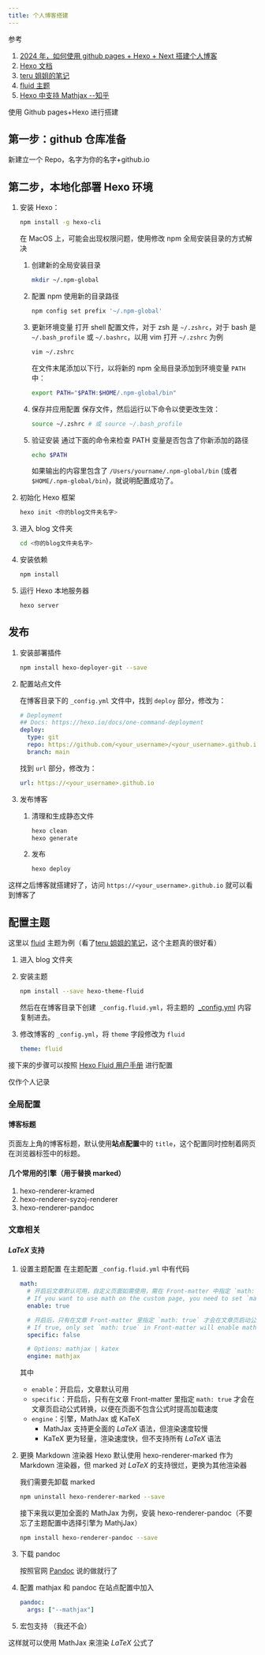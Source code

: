 ```yaml
---
title: 个人博客搭建
---
```


参考

1. [2024 年，如何使用 github pages + Hexo + Next 搭建个人博客](https://mini-pi.github.io/2024/02/28/how-to-make-blog-wedsite/)
2. [Hexo 文档](https://hexo.io/zh-cn/docs/)
3. [teru 姐姐的笔记](https://teruteru.space/)
4. [fluid 主题](https://github.com/dcldyhb/dcldyhb.github.io)
5. [Hexo 中支持 Mathjax --知乎](https://zhuanlan.zhihu.com/p/405554589)

使用 Github pages+Hexo 进行搭建

## 第一步：github 仓库准备

新建立一个 Repo，名字为你的名字+github.io

## 第二步，本地化部署 Hexo 环境

1. 安装 Hexo：

   ```bash
   npm install -g hexo-cli
   ```

   在 MacOS 上，可能会出现权限问题，使用修改 npm 全局安装目录的方式解决

   1. 创建新的全局安装目录

      ```bash
      mkdir ~/.npm-global
      ```

   2. 配置 npm 使用新的目录路径

      ```bash
      npm config set prefix '~/.npm-global'
      ```

   3. 更新环境变量
      打开 shell 配置文件，对于 zsh 是 `~/.zshrc`，对于 bash 是 `~/.bash_profile` 或 `~/.bashrc`，以用 vim 打开 `~/.zshrc` 为例

      ```bash
      vim ~/.zshrc
      ```

      在文件末尾添加以下行，以将新的 npm 全局目录添加到环境变量 `PATH` 中：

      ```bash
      export PATH="$PATH:$HOME/.npm-global/bin"
      ```

   4. 保存并应用配置
      保存文件，然后运行以下命令以使更改生效：

      ```bash
      source ~/.zshrc # 或 source ~/.bash_profile
      ```

   5. 验证安装
      通过下面的命令来检查 PATH 变量是否包含了你新添加的路径

      ```bash
      echo $PATH
      ```

      如果输出的内容里包含了 `/Users/yourname/.npm-global/bin` (或者 `$HOME/.npm-global/bin`)，就说明配置成功了。

2. 初始化 Hexo 框架

   ```bash
   hexo init <你的blog文件夹名字>
   ```

3. 进入 blog 文件夹

   ```bash
   cd <你的blog文件夹名字>
   ```

4. 安装依赖

   ```bash
   npm install
   ```

5. 运行 Hexo 本地服务器

   ```bash
   hexo server
   ```

## 发布

1. 安装部署插件

   ```bash
   npm install hexo-deployer-git --save
   ```

2. 配置站点文件

   在博客目录下的 `_config.yml` 文件中，找到 `deploy` 部分，修改为：

   ```yaml
   # Deployment
   ## Docs: https://hexo.io/docs/one-command-deployment
   deploy:
     type: git
     repo: https://github.com/<your_username>/<your_username>.github.io.git
     branch: main
   ```

   找到 `url` 部分，修改为：

   ```yaml
   url: https://<your_username>.github.io
   ```

3. 发布博客

   1. 清理和生成静态文件

      ```bash
      hexo clean
      hexo generate
      ```

   2. 发布

      ```bash
      hexo deploy
      ```

这样之后博客就搭建好了，访问 `https://<your_username>.github.io` 就可以看到博客了

## 配置主题

这里以 [fluid](https://github.com/fluid-dev/hexo-theme-fluid) 主题为例（看了[teru 姐姐的笔记](https://teruteru.space/)，这个主题真的很好看）

1. 进入 blog 文件夹
2. 安装主题

   ```bash
   npm install --save hexo-theme-fluid
   ```

   然后在在博客目录下创建  `_config.fluid.yml`，将主题的  [\_config.yml](https://github.com/fluid-dev/hexo-theme-fluid/blob/master/_config.yml) 内容复制进去。

3. 修改博客的 `_config.yml`，将 `theme` 字段修改为 `fluid`

   ```yaml
   theme: fluid
   ```

接下来的步骤可以按照 [Hexo Fluid 用户手册](https://hexo.fluid-dev.com/docs/guide) 进行配置

仅作个人记录

### 全局配置

#### 博客标题

页面左上角的博客标题，默认使用**站点配置**中的 `title`，这个配置同时控制着网页在浏览器标签中的标题。

#### 几个常用的引擎（用于替换 marked）

1. hexo-renderer-kramed
2. hexo-renderer-syzoj-renderer
3. hexo-renderer-pandoc

### 文章相关

#### $LaTeX$ 支持

1. 设置主题配置
   在主题配置 `_config.fluid.yml` 中有代码

   ```yml
   math:
     # 开启后文章默认可用，自定义页面如需使用，需在 Front-matter 中指定 `math: true`
     # If you want to use math on the custom page, you need to set `math: true` in Front-matter
     enable: true

     # 开启后，只有在文章 Front-matter 里指定 `math: true` 才会在文章页启动公式转换，以便在页面不包含公式时 提高加载速度
     # If true, only set `math: true` in Front-matter will enable math, to load faster when  the page does not contain math
     specific: false

     # Options: mathjax | katex
     engine: mathjax
   ```

   其中

   - `enable`：开启后，文章默认可用
   - `specific`：开启后，只有在文章 Front-matter 里指定 `math: true` 才会在文章页启动公式转换，以便在页面不包含公式时提高加载速度
   - `engine`：引擎，MathJax 或 KaTeX
     - MathJax 支持更全面的 $LaTeX$ 语法，但渲染速度较慢
     - KaTeX 更为轻量，渲染速度快，但不支持所有 $LaTeX$ 语法

2. 更换 Markdown 渲染器
   Hexo 默认使用 hexo-renderer-marked 作为 Markdown 渲染器，但 marked 对 $LaTeX$ 的支持很烂，更换为其他渲染器

   我们需要先卸载 marked

   ```bash
   npm uninstall hexo-renderer-marked --save
   ```

   接下来我以更加全面的 MathJax 为例，安装 hexo-renderer-pandoc（不要忘了主题配置中选择引擎为 MathjJax）

   ```bash
   npm install hexo-renderer-pandoc --save
   ```

3. 下载 pandoc

   按照官网 [Pandoc](https://pandoc.org/installing.html) 说的做就行了

4. 配置 mathjax 和 pandoc
   在站点配置中加入

   ```yml
   pandoc:
     args: ["--mathjax"]
   ```

5. 宏包支持
   （我还不会）

这样就可以使用 MathJax 来渲染 $LaTeX$ 公式了
